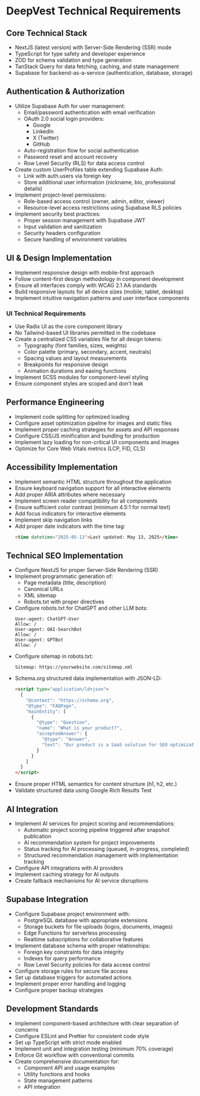 # DeepVest Technical Requirements

## Core Technical Stack

- NextJS (latest version) with Server-Side Rendering (SSR) mode
- TypeScript for type safety and developer experience
- ZOD for schema validation and type generation
- TanStack Query for data fetching, caching, and state management
- Supabase for backend-as-a-service (authentication, database, storage)

## Authentication & Authorization

- Utilize Supabase Auth for user management:
  - Email/password authentication with email verification
  - OAuth 2.0 social login providers:
    - Google
    - LinkedIn
    - X (Twitter)
    - GitHub
  - Auto-registration flow for social authentication
  - Password reset and account recovery
  - Row Level Security (RLS) for data access control
- Create custom UserProfiles table extending Supabase Auth:
  - Link with auth.users via foreign key
  - Store additional user information (nickname, bio, professional details)
- Implement project-level permissions:
  - Role-based access control (owner, admin, editor, viewer)
  - Resource-level access restrictions using Supabase RLS policies
- Implement security best practices:
  - Proper session management with Supabase JWT
  - Input validation and sanitization
  - Security headers configuration
  - Secure handling of environment variables

## UI & Design Implementation

- Implement responsive design with mobile-first approach
- Follow content-first design methodology in component development
- Ensure all interfaces comply with WCAG 2.1 AA standards
- Build responsive layouts for all device sizes (mobile, tablet, desktop)
- Implement intuitive navigation patterns and user interface components

### UI Technical Requirements

- Use Radix UI as the core component library
- No Tailwind-based UI libraries permitted in the codebase
- Create a centralized CSS variables file for all design tokens:
  - Typography (font families, sizes, weights)
  - Color palette (primary, secondary, accent, neutrals)
  - Spacing values and layout measurements
  - Breakpoints for responsive design
  - Animation durations and easing functions
- Implement SCSS modules for component-level styling
- Ensure component styles are scoped and don't leak

## Performance Engineering

- Implement code splitting for optimized loading
- Configure asset optimization pipeline for images and static files
- Implement proper caching strategies for assets and API responses
- Configure CSS/JS minification and bundling for production
- Implement lazy loading for non-critical UI components and images
- Optimize for Core Web Vitals metrics (LCP, FID, CLS)

## Accessibility Implementation

- Implement semantic HTML structure throughout the application
- Ensure keyboard navigation support for all interactive elements
- Add proper ARIA attributes where necessary
- Implement screen reader compatibility for all components
- Ensure sufficient color contrast (minimum 4.5:1 for normal text)
- Add focus indicators for interactive elements
- Implement skip navigation links
- Add proper date indicators with the time tag:
  ```html
  <time datetime="2025-05-13">Last updated: May 13, 2025</time>
  ```

## Technical SEO Implementation

- Configure NextJS for proper Server-Side Rendering (SSR)
- Implement programmatic generation of:
  - Page metadata (title, description)
  - Canonical URLs
  - XML sitemap
  - Robots.txt with proper directives
- Configure robots.txt for ChatGPT and other LLM bots:
  ```
  User-agent: ChatGPT-User
  Allow: /
  User-agent: OAI-SearchBot
  Allow: /
  User-agent: GPTBot
  Allow: /
  ```
- Configure sitemap in robots.txt:
  ```
  Sitemap: https://yourwebsite.com/sitemap.xml
  ```
- Schema.org structured data implementation with JSON-LD:
  ```html
  <script type="application/ld+json">
    {
      "@context": "https://schema.org",
      "@type": "FAQPage",
      "mainEntity": [
        {
          "@type": "Question",
          "name": "What is your product?",
          "acceptedAnswer": {
            "@type": "Answer",
            "text": "Our product is a SaaS solution for SEO optimization."
          }
        }
      ]
    }
  </script>
  ```
- Ensure proper HTML semantics for content structure (h1, h2, etc.)
- Validate structured data using Google Rich Results Test

## AI Integration

- Implement AI services for project scoring and recommendations:
  - Automatic project scoring pipeline triggered after snapshot publication
  - AI recommendation system for project improvements
  - Status tracking for AI processing (queued, in-progress, completed)
  - Structured recommendation management with implementation tracking
- Configure API integrations with AI providers
- Implement caching strategy for AI outputs
- Create fallback mechanisms for AI service disruptions

## Supabase Integration

- Configure Supabase project environment with:
  - PostgreSQL database with appropriate extensions
  - Storage buckets for file uploads (logos, documents, images)
  - Edge Functions for serverless processing
  - Realtime subscriptions for collaborative features
- Implement database schema with proper relationships:
  - Foreign key constraints for data integrity
  - Indexes for query performance
  - Row Level Security policies for data access control
- Configure storage rules for secure file access
- Set up database triggers for automated actions
- Implement proper error handling and logging
- Configure proper backup strategies

## Development Standards

- Implement component-based architecture with clear separation of concerns
- Configure ESLint and Prettier for consistent code style
- Set up TypeScript with strict mode enabled
- Implement unit and integration testing (minimum 70% coverage)
- Enforce Git workflow with conventional commits
- Create comprehensive documentation for:
  - Component API and usage examples
  - Utility functions and hooks
  - State management patterns
  - API integration
